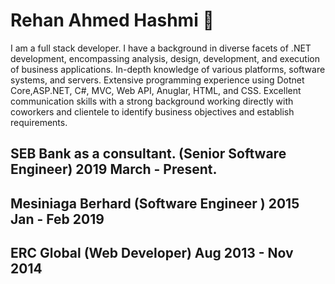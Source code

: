 # Rehan Ahmed Hashmi 👋
I am a full stack developer. I have a background in diverse facets of .NET development, encompassing analysis, design, development, and execution of business applications. In-depth knowledge of various platforms, software systems, and servers. Extensive programming experience using Dotnet Core,ASP.NET, C#, MVC, Web API, Anuglar, HTML, and CSS. Excellent communication skills with a strong background working directly with coworkers and clientele to identify business objectives and establish requirements.


## SEB Bank as a consultant. (Senior Software Engineer) 2019 March - Present.

## Mesiniaga Berhard (Software Engineer ) 2015 Jan - Feb 2019

## ERC Global (Web Developer) Aug 2013 - Nov 2014



<!--
**reyanahmedhashmi/reyanahmedhashmi** is a ✨ _special_ ✨ repository because its `README.md` (this file) appears on your GitHub profile.

Here are some ideas to get you started:

- 🔭 I’m currently working on ...
- 🌱 I’m currently learning ...
- 👯 I’m looking to collaborate on ...
- 🤔 I’m looking for help with ...
- 💬 Ask me about ...
- 📫 How to reach me: ...
- 😄 Pronouns: ...
- ⚡ Fun fact: ...
-->
